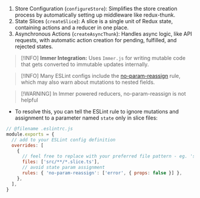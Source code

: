1. Store Configuration (`configureStore`): Simplifies the store creation process by automatically setting up middleware like redux-thunk.
2. State Slices (`createSlice`): A slice is a single unit of Redux state, containing actions and a reducer in one place.
3. Asynchronous Actions (`createAsyncThunk`): Handles async logic, like API requests, with automatic action creation for pending, fulfilled, and rejected states.

> [!INFO] **Immer Integration:** Uses `Immer.js` for writing mutable code that gets converted to immutable updates internally.

> [!INFO] Many ESLint configs include the [no-param-reassign](https://eslint.org/docs/rules/no-param-reassign) rule, which may also warn about mutations to nested fields. 

> [!WARNING] In Immer powered reducers, no-param-reassign is not helpful
- To resolve this, you can tell the ESLint rule to ignore mutations and assignment to a parameter named `state` only in slice files:
```js
// @filename .eslintrc.js
module.exports = {
  // add to your ESLint config definition
  overrides: [
    {
      // feel free to replace with your preferred file pattern - eg. 'src/**/*Slice.ts'
      files: ['src/**/*.slice.ts'],
      // avoid state param assignment
      rules: { 'no-param-reassign': ['error', { props: false }] },
    },
  ],
}

```